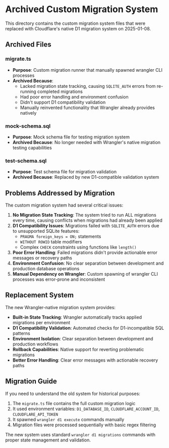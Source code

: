 # Archived Custom Migration System

This directory contains the custom migration system files that were replaced with Cloudflare's native D1 migration system on 2025-01-08.

## Archived Files

### migrate.ts

- **Purpose**: Custom migration runner that manually spawned wrangler CLI processes
- **Archived Because**:
  - Lacked migration state tracking, causing `SQLITE_AUTH` errors from re-running completed migrations
  - Had poor error handling and environment confusion
  - Didn't support D1 compatibility validation
  - Manually reinvented functionality that Wrangler already provides natively

### mock-schema.sql

- **Purpose**: Mock schema file for testing migration system
- **Archived Because**: No longer needed with Wrangler's native migration testing capabilities

### test-schema.sql

- **Purpose**: Test schema file for migration validation
- **Archived Because**: Replaced by new D1-compatible validation system

## Problems Addressed by Migration

The custom migration system had several critical issues:

1. **No Migration State Tracking**: The system tried to run ALL migrations every time, causing conflicts when migrations had already been applied
2. **D1 Compatibility Issues**: Migrations failed with `SQLITE_AUTH` errors due to unsupported SQLite features:
   - `PRAGMA foreign_keys = ON;` statements
   - `WITHOUT ROWID` table modifiers
   - Complex `CHECK` constraints using functions like `length()`
3. **Poor Error Handling**: Failed migrations didn't provide actionable error messages or recovery paths
4. **Environment Confusion**: No clear separation between development and production database operations
5. **Manual Dependency on Wrangler**: Custom spawning of wrangler CLI processes was error-prone and inconsistent

## Replacement System

The new Wrangler-native migration system provides:

- **Built-in State Tracking**: Wrangler automatically tracks applied migrations per environment
- **D1 Compatibility Validation**: Automated checks for D1-incompatible SQL patterns
- **Environment Isolation**: Clear separation between development and production workflows
- **Rollback Capabilities**: Native support for reverting problematic migrations
- **Better Error Handling**: Clear error messages with actionable recovery paths

## Migration Guide

If you need to understand the old system for historical purposes:

1. The `migrate.ts` file contains the full custom migration logic
2. It used environment variables: `D1_DATABASE_ID`, `CLOUDFLARE_ACCOUNT_ID`, `CLOUDFLARE_API_TOKEN`
3. It spawned `wrangler d1 execute` commands manually
4. Migration files were processed sequentially with basic regex filtering

The new system uses standard `wrangler d1 migrations` commands with proper state management and validation.
